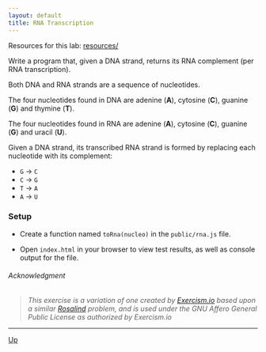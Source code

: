 ```yaml
---
layout: default
title: RNA Transcription
---
```


Resources for this lab: [resources/](resources/)

Write a program that, given a DNA strand, returns its RNA complement (per RNA transcription).  

Both DNA and RNA strands are a sequence of nucleotides.  

The four nucleotides found in DNA are adenine (**A**), cytosine (**C**), guanine (**G**) and thymine (**T**).  

The four nucleotides found in RNA are adenine (**A**), cytosine (**C**), guanine (**G**) and uracil (**U**).  

Given a DNA strand, its transcribed RNA strand is formed by replacing each nucleotide with its complement:  

* `G` -> `C`
* `C` -> `G`
* `T` -> `A`
* `A` -> `U`

### Setup
* Create a function named `toRna(nucleo)` in the `public/rna.js` file.

* Open `index.html` in your browser to view test results, as well as console output for the file.


###### Acknowledgment
>*This exercise is a variation of one created by [Exercism.io][exer] based upon a similar [Rosalind][rosa] problem, and is used under the GNU Affero General Public License as authorized by Exercism.io*


[exer]:http://exercism.io/
[rosa]:http://rosalind.info/problems/rna/

<hr>

[Up](../README.md)

